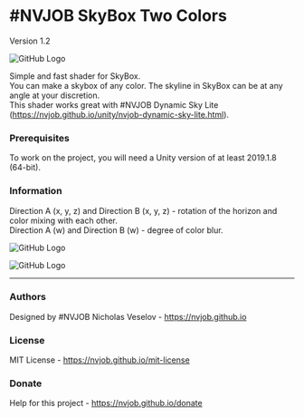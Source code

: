 # #NVJOB SkyBox Two Colors

Version 1.2

![GitHub Logo](https://raw.githubusercontent.com/nvjob/nvjob.github.io/master/repo/unity%20assets/skybox%20two%20colors/12/pic/4s.jpg)

Simple and fast shader for SkyBox.<br>
You can make a skybox of any color. The skyline in SkyBox can be at any angle at your discretion.<br>
This shader works great with #NVJOB Dynamic Sky Lite (https://nvjob.github.io/unity/nvjob-dynamic-sky-lite.html).

### Prerequisites

To work on the project, you will need a Unity version of at least 2019.1.8 (64-bit).

### Information
Direction A (x, y, z) and Direction B (x, y, z) - rotation of the horizon and color mixing with each other.<br>
Direction A (w) and Direction B (w) - degree of color blur.

![GitHub Logo](https://raw.githubusercontent.com/nvjob/nvjob.github.io/master/repo/unity%20assets/skybox%20two%20colors/12/pic/2s.jpg)

![GitHub Logo](https://raw.githubusercontent.com/nvjob/nvjob.github.io/master/repo/unity%20assets/skybox%20two%20colors/12/pic/3.gif)

-------------------------------------------------------------------

### Authors
Designed by #NVJOB Nicholas Veselov - https://nvjob.github.io

### License
MIT License - https://nvjob.github.io/mit-license

### Donate
Help for this project - https://nvjob.github.io/donate
